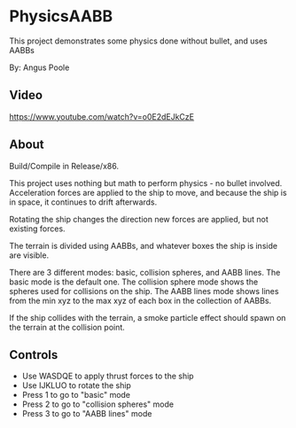 # PhysicsAABB
This project demonstrates some physics done without bullet, and uses AABBs

By: Angus Poole

## Video

https://www.youtube.com/watch?v=o0E2dEJkCzE

## About
Build/Compile in Release/x86.

This project uses nothing but math to perform physics - no bullet involved. Acceleration forces are applied to the ship to move, and because the ship is in space, it continues to drift afterwards.

Rotating the ship changes the direction new forces are applied, but not existing forces.

The terrain is divided using AABBs, and whatever boxes the ship is inside are visible.

There are 3 different modes: basic, collision spheres, and AABB lines. The basic mode is the default one. The collision sphere mode shows the spheres used for collisions on the ship. The AABB lines mode shows lines from the min xyz to the max xyz of each box in the collection of AABBs.

If the ship collides with the terrain, a smoke particle effect should spawn on the terrain at the collision point.


## Controls
* Use WASDQE to apply thrust forces to the ship
* Use IJKLUO to rotate the ship
* Press 1 to go to "basic" mode
* Press 2 to go to "collision spheres" mode
* Press 3 to go to "AABB lines" mode
